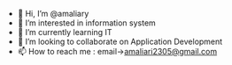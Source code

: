- 👋 Hi, I’m @amaliary
- 👀 I’m interested in information system
- 🌱 I’m currently learning IT
- 💞️ I’m looking to collaborate on Application Development
- 📫 How to reach me : email->amaliari2305@gmail.com

<!---
amaliary/amaliary is a ✨ special ✨ repository because its `README.md` (this file) appears on your GitHub profile.
You can click the Preview link to take a look at your changes.
--->

